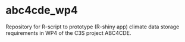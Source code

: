 # abc4cde_wp4
Repository for R-script to prototype (R-shiny app) climate data storage requirements in WP4 of the C3S project ABC4CDE.
